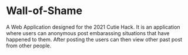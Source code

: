 # Wall-of-Shame

A Web Application designed for the 2021 Cutie Hack. It is an application where users can anonymous post embarassing situations that have happened to them. After posting the users can then view other past post from other people. 
